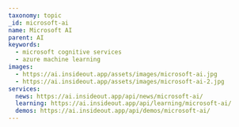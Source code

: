 ```yaml
---
taxonomy: topic
_id: microsoft-ai
name: Microsoft AI
parent: AI
keywords:
  - microsoft cognitive services
  - azure machine learning
images:
  - https://ai.insideout.app/assets/images/microsoft-ai.jpg
  - https://ai.insideout.app/assets/images/microsoft-ai-2.jpg
services:
  news: https://ai.insideout.app/api/news/microsoft-ai/
  learning: https://ai.insideout.app/api/learning/microsoft-ai/
  demos: https://ai.insideout.app/api/demos/microsoft-ai/
---
```

